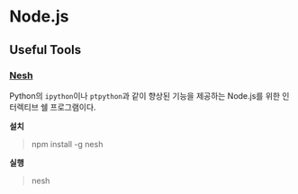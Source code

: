 # Node.js

## Useful Tools

### [Nesh](https://danielgtaylor.github.io/nesh/)

Python의 `ipython`이나 `ptpython`과 같이 향상된 기능을 제공하는 Node.js를 위한 인터렉티브 쉘 프로그램이다.

**설치**

>npm install -g nesh

**실행**

>nesh

